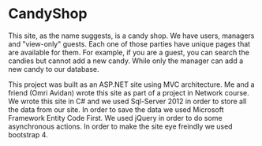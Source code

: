 # CandyShop
This site, as the name suggests, is a candy shop.
We have users, managers and "view-only" guests. Each one of those parties have unique pages that are available for them.
For example, if you are a guest, you can search the candies but cannot add a new candy. While only the manager can add a new candy to our database.

This project was built as an ASP.NET site using MVC architecture.
Me and a friend (Omri Avidan) wrote this site as part of a project in Network course.
We wrote this site in C# and we used Sql-Server 2012 in order to store all the data from our site.
In order to save the data we used Microsoft Framework Entity Code First.
We used jQuery in order to do some asynchronous actions.
In order to make the site eye freindly we used bootstrap 4.
